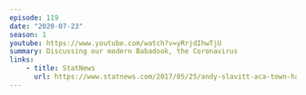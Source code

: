 ```yaml
---
episode: 119
date: "2020-07-23"
season: 1
youtube: https://www.youtube.com/watch?v=yRrjdIhwTjU
summary: Discussing our modern Babadook, the Coronavirus
links:
    - title: StatNews
      url: https://www.statnews.com/2017/05/25/andy-slavitt-aca-town-halls/
---
```

